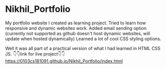 # Nikhil_Portfolio
My portfolio website I created as learning project.
Tried to learn how responsive and dynamic websites work.
Added email sending option (currently not supported as github doesn't host dynamic websites, will update when hosted dynamically)
Learned a lot of cool CSS styling options.

Well it was all part of a practical version of what I had learned in HTML CSS JS.
👇👇link for live project👇👇
https://0103cs181091.github.io/Nikhil_Portfolio/index.html
